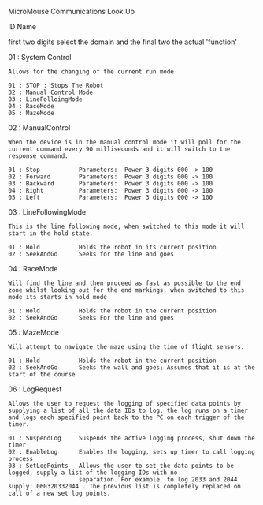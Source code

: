 
MicroMouse Communications Look Up

ID Name

first two digits select the domain and the final two the actual 'function'


01 : System Control
	
	Allows for the changing of the current run mode

	01 : STOP : Stops The Robot
	02 : Manual Control Mode
	03 : LineFolloingMode
	04 : RaceMode
	05 : MazeMode

02 : ManualControl

	When the device is in the manual control mode it will poll for the current command every 90 milliseconds and it will switch to the response command.

	01 : Stop 			Parameters:  Power 3 digits 000 -> 100
	02 : Forward		Parameters:  Power 3 digits 000 -> 100
	03 : Backward		Parameters:  Power 3 digits 000 -> 100
	04 : Right			Parameters:  Power 3 digits 000 -> 100
	05 : Left			Parameters:  Power 3 digits 000 -> 100


03 : LineFollowingMode

	This is the line following mode, when switched to this mode it will start in the hold state.

	01 : Hold 			Holds the robot in its current position
	02 : SeekAndGo		Seeks for the line and goes

04 : RaceMode

	Will find the line and then proceed as fast as possible to the end zone whilst looking out for the end markings, when switched to this mode its starts in hold mode

	01 : Hold			Holds the robot in the current position
	02 : SeekAndGo		Seeks For the line and goes

05 : MazeMode
	
	Will attempt to navigate the maze using the time of flight sensors.

	01 : Hold			Holds the robot in the current position
	02 : SeekAndGo		Seeks the wall and goes; Assumes that it is at the start of the course

06 : LogRequest

	Allows the user to request the logging of specified data points by supplying a list of all the data IDs to log, the log runs on a timer and logs each specified point back to the PC on each trigger of the timer.  

	01 : SuspendLog		Suspends the active logging process, shut down the timer
	02 : EnableLog		Enables the logging, sets up timer to call logging process
	03 : SetLogPoints	Allows the user to set the data points to be logged, supply a list of the logging IDs with no
						separation. For example  to log 2033 and 2044 supply: 060320332044 . The previous list is completely replaced on call of a new set log points.
